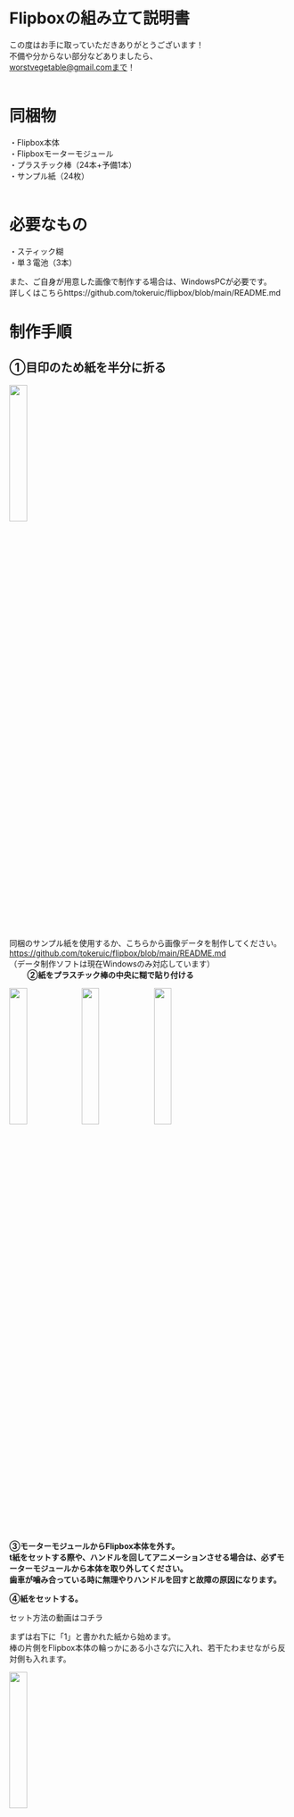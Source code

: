 # Flipboxの組み立て説明書

この度はお手に取っていただきありがとうございます！  
不備や分からない部分などありましたら、  
worstvegetable@gmail.comまで！  
 
# 同梱物
・Flipbox本体  
・Flipboxモーターモジュール  
・プラスチック棒（24本+予備1本）  
・サンプル紙（24枚）  
 
# 必要なもの
・スティック糊  
・単３電池（3本）  
  
また、ご自身が用意した画像で制作する場合は、WindowsPCが必要です。  
詳しくはこちらhttps://github.com/tokeruic/flipbox/blob/main/README.md
# 制作手順
## **①目印のため紙を半分に折る**  
<img src="https://github.com/tokeruic/flipbox/assets/69045494/6729ad83-189a-4172-9e4c-1a02d7889d3c" width="25%">

同梱のサンプル紙を使用するか、こちらから画像データを制作してください。  
https://github.com/tokeruic/flipbox/blob/main/README.md  
（データ制作ソフトは現在Windowsのみ対応しています）  
　　
**②紙をプラスチック棒の中央に糊で貼り付ける**  

<img src="https://github.com/tokeruic/flipbox/assets/69045494/ffd60fe7-9c86-41c5-93db-369a9e6b53e6" width="25%">

<img src="https://github.com/tokeruic/flipbox/assets/69045494/c366392b-51b8-4ca2-aea1-01763fe28c7e" width="25%">

<img src="https://github.com/tokeruic/flipbox/assets/69045494/a6512fb5-0b72-41e6-bea2-651e3423e4b9" width="25%">

**③モーターモジュールからFlipbox本体を外す。**  
**t紙をセットする際や、ハンドルを回してアニメーションさせる場合は、必ずモーターモジュールから本体を取り外してください。**  
**歯車が噛み合っている時に無理やりハンドルを回すと故障の原因になります。**  


**④紙をセットする。**  
  
セット方法の動画はコチラ  
  
  
まずは右下に「1」と書かれた紙から始めます。  
棒の片側をFlipbox本体の輪っかにある小さな穴に入れ、若干たわませながら反対側も入れます。  
  
<img src="https://github.com/tokeruic/flipbox/assets/69045494/ea5b8164-eebf-4c07-8e3b-15a5867ca7b5" width="25%">  
  
画像の向きにハンドルを回しながら、「２，３，４，５…」と順番に入れていきます。  
途中でハンドルを回してみて、問題なく動いているか確認してみるのがオススメです！  
  
<img src="https://github.com/tokeruic/flipbox/assets/69045494/403e266e-f80e-40e2-8507-e769e1277dfc" width="25%">  
  
**⑤紙をセットしたFlipbox本体をモーターモジュールにセットする。**  
画像の部分を指で押しながらグッと押し込みます。  
  
**⑥単３電池を入れる。プラス・マイナスにお気をつけください。**  
**⑦モーターモジュール上部のノブをまわすと装置が始動します。**   
※起動時はノブを最大近くまで回さないと動き出しません。動き出したらノブを逆側にまわして速度を調整してください）


